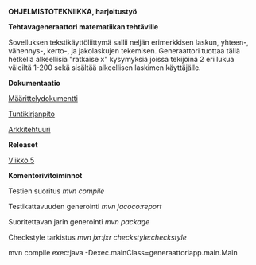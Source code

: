 **OHJELMISTOTEKNIIKKA, harjoitustyö**



**Tehtavageneraattori matematiikan tehtäville**

Sovelluksen tekstikäyttöliittymä sallii neljän erimerkkisen laskun, yhteen-, vähennys-, kerto-, ja jakolaskujen tekemisen. Generaattori tuottaa tällä hetkellä alkeellisia "ratkaise x" kysymyksiä joissa tekijöinä 2 eri lukua väleiltä 1-200 sekä sisältää alkeellisen laskimen käyttäjälle.



**Dokumentaatio**

[Määrittelydokumentti](https://github.com/mcpetri/ot-harjoitustyo/blob/master/Dokumentointi/Maarittelydokumentti.md)

[Tuntikirjanpito](https://github.com/mcpetri/ot-harjoitustyo/blob/master/Dokumentointi/tuntikirjanpito.md)

[Arkkitehtuuri](https://github.com/mcpetri/ot-harjoitustyo/blob/master/Dokumentointi/arkkitehtuuri.md)


**Releaset**

[Viikko 5](https://github.com/mcpetri/ot-harjoitustyo/releases/tag/viikko5)

**Komentorivitoiminnot**

Testien suoritus *mvn compile*

Testikattavuuden generointi *mvn jacoco:report*

Suoritettavan jarin generointi *mvn package*

Checkstyle tarkistus *mvn jxr:jxr checkstyle:checkstyle*



mvn compile exec:java -Dexec.mainClass=generaattoriapp.main.Main



